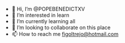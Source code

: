 - 👋 Hi, I’m @POPEBENEDICTXV
- 👀 I’m interested in learn
- 🌱 I’m currently learning all
- 💞️ I’m looking to collaborate on this place
- 📫 How to reach me figoltrejo@hotmail.com


<!---
POPEBENEDICTXV/POPEBENEDICTXV is a ✨ special ✨ repository because its `README.md` (this file) appears on your GitHub profile.
You can click the Preview link to take a look at your changes.
--->
